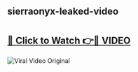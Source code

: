 ## sierraonyx-leaked-video 

# <h2><a href="http://freeplayer.one?title=sierraonyx-leaked-video&ref=21J">🔗 Click to Watch 👉🔴 VIDEO</a></h2>

<a href="http://freeplayer.one?title=sierraonyx-leaked-video&ref=21J" rel="nofollow" data-target="animated-image.originalLink"><img src="https://i.ibb.co.com/xMMVF88/686577567.gif" alt="Viral Video Original" style="max-width: 100%; display: inline-block;" data-target="animated-image.originalImage"></a>

